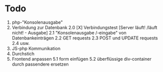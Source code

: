 # Todo

1. php-"Konsolenausgabe"
2. Verbindung zur Datenbank
    2.0 [X] Verbindungstest [Server läuft! /läuft nicht! - Ausgabe]
    2.1 "Konsolenausgabe /-eingabe" von Datenbankeinträgen
    2.2 GET requests
    2.3 POST und UPDATE requests
    2.4 usw.
3. JS-php Kommunikation
4. Durchstich
5. Frontend anpassen
    5.1 form einfügen
    5.2 überflüssige div-container durch passendere ersetzen
